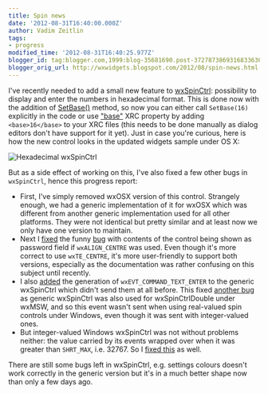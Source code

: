 ```yaml
---
title: Spin news
date: '2012-08-31T16:40:00.000Z'
author: Vadim Zeitlin
tags:
- progress
modified_time: '2012-08-31T16:40:25.977Z'
blogger_id: tag:blogger.com,1999:blog-35681690.post-3727873869316833630
blogger_orig_url: http://wxwidgets.blogspot.com/2012/08/spin-news.html
---
```


I've recently needed to add a small new feature to [wxSpinCtrl]: possibility to
display and enter the numbers in hexadecimal format. This is done now with the
addition of [SetBase()] method, so now you can either call `SetBase(16)`
explicitly in the code or use ["base"] XRC property by adding `<base>16</base>`
to your XRC files (this needs to be done manually as dialog editors don't have
support for it yet). Just in case you're curious, here is how the new control
looks in the updated widgets sample under OS X:

<img src="hexspin.png" class="img-fluid" alt="Hexadecimal wxSpinCtrl">

But as a side effect of working on this, I've also fixed a few other bugs in
`wxSpinCtrl`, hence this progress report:

*   First, I've simply removed wxOSX version of this control. Strangely enough,
    we had a generic implementation of it for wxOSX which was different from
    another generic implementation used for all other platforms. They were not
    identical but pretty similar and at least now we only have one version to
    maintain.
*   Next I [fixed] the funny [bug] with contents of the control being shown as
    password field if `wxALIGN_CENTRE` was used. Even though it's more correct
    to use `wxTE_CENTRE`, it's more user-friendly to support both versions,
    especially as the documentation was rather confusing on this subject until
    recently.
*   I also [added] the generation of `wxEVT_COMMAND_TEXT_ENTER` to the generic
    wxSpinCtrl which didn't send them at all before. This fixed [another bug] as
    generic wxSpinCtrl was also used for wxSpinCtrlDouble under wxMSW, and so
    this event wasn't sent when using real-valued spin controls under Windows,
    even though it was sent with integer-valued ones.
*   But integer-valued Windows wxSpinCtrl was not without problems neither: the
    value carried by its events wrapped over when it was greater than
    `SHRT_MAX`, i.e. 32767. So I [fixed this] as well.

There are still some bugs left in wxSpinCtrl, e.g. settings colours doesn't work
correctly in the generic version but it's in a much better shape now than only a
few days ago.

[wxSpinCtrl]: https://docs.wxwidgets.org/trunk/classwx_spin_ctrl.html
[SetBase()]: https://docs.wxwidgets.org/trunk/classwx_spin_ctrl.html#af02b12c3d75a1ea24cbcfb9580d51eb8
["base"]: https://docs.wxwidgets.org/trunk/overview_xrcformat.html#xrc_wxspinctrl
[fixed]: https://trac.wxwidgets.org/changeset/72416
[bug]: https://trac.wxwidgets.org/ticket/14452
[added]: https://trac.wxwidgets.org/changeset/72415
[another bug]: https://trac.wxwidgets.org/ticket/14604
[fixed this]: https://trac.wxwidgets.org/changeset/72410
